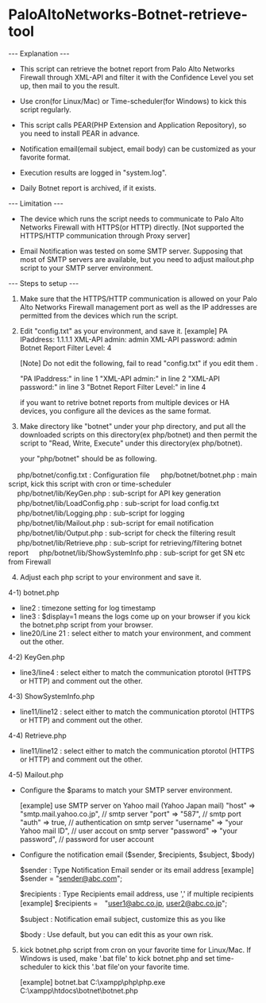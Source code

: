 # PaloAltoNetworks-Botnet-retrieve-tool

--- Explanation ---

* This script can retrieve the botnet report from Palo Alto Networks Firewall
  through XML-API and filter it with the Confidence Level you set up, then mail 
  to you the result.

* Use cron(for Linux/Mac) or Time-scheduler(for Windows) to kick this script 
  regularly.

* This script calls PEAR(PHP Extension and Application Repository), so you 
  need to install PEAR in advance.

* Notification email(email subject, email body) can be customized as your 
  favorite format.

* Execution results are logged in "system.log".

* Daily Botnet report is archived, if it exists.



--- Limitation ---

* The device which runs the script needs to communicate to Palo Alto Networks 
  Firewall with HTTPS(or HTTP) directly.
  [Not supported the HTTPS/HTTP communication through Proxy server]

* Email Notification was tested on some SMTP server.
  Supposing that most of SMTP servers are available, but you need to adjust 
  mailout.php script to your SMTP server environment.



--- Steps to setup ---

1) Make sure that the HTTPS/HTTP communication is allowed on your Palo Alto 
   Networks Firewall management port as well as the IP addresses are permitted 
   from  the devices which run the script.



2) Edit "config.txt" as your environment, and save it.
   [example]
     PA IPaddress: 1.1.1.1
     XML-API admin: admin
     XML-API password: admin
     Botnet Report Filter Level: 4

   [Note]
   Do not edit the following, fail to read "config.txt" if you edit them .

      "PA IPaddress:" in line 1
      "XML-API admin:" in line 2
      "XML-API password:" in line 3
      "Botnet Report Filter Level:" in line 4
   
   if you want to retrive botnet reports from multiple devices or HA devices,
   you configure all the devices as the same format.



3) Make directory like "botnet" under your php directory, and put all the 
   downloaded scripts on this directory(ex php/botnet) and then permit the 
   script to "Read, Write, Execute" under this directory(ex php/botnet).

   your "php/botnet" should be as following.
   
　    php/botnet/config.txt		: Configuration file
　    php/botnet/botnet.php		: main script, kick this script with cron or time-scheduler
　    php/botnet/lib/KeyGen.php		: sub-script for API key generation
　    php/botnet/lib/LoadConfig.php	: sub-script for load config.txt
　    php/botnet/lib/Logging.php	: sub-script for logging
　    php/botnet/lib/Mailout.php	: sub-script for email notification
　    php/botnet/lib/Output.php		: sub-script for check the filtering result
　    php/botnet/lib/Retrieve.php	: sub-script for retrieving/filtering botnet report
　    php/botnet/lib/ShowSystemInfo.php	: sub-script for get SN etc from Firewall



4) Adjust each php script to your environment and save it.

4-1) botnet.php
  - line2 				: timezone setting for log timestamp
  - line3 				: $display=1 means the logs come up on your browser 
						  if you kick the botnet.php script from your browser.
  - line20/Line 21		: select either to match your environment, and comment out the other.


4-2) KeyGen.php
  - line3/line4			: select either to match the communication ptorotol (HTTPS or HTTP)
						  and comment out the other.


4-3) ShowSystemInfo.php
  - line11/line12		: select either to match the communication ptorotol (HTTPS or HTTP)
						  and comment out the other.


4-4) Retrieve.php
  - line11/line12		: select either to match the communication ptorotol (HTTPS or HTTP)
						  and comment out the other.


4-5) Mailout.php
  - Configure the $params to match your SMTP server environment.

     [example] use SMTP server on Yahoo mail (Yahoo Japan mail)
     "host"    => "smtp.mail.yahoo.co.jp", // smtp server
     "port"    => "587",                   // smtp port
     "auth"    => true,                    // authentication on smtp server
     "username"  => "your Yahoo mail ID",  // user accout on smtp server
     "password"  => "your password",       // password for user account



  - Configure the notification email ($sender, $recipients, $subject, $body)

     $sender		: Type Notification Email sender or its email address
     [example] $sender = "sender@abc.com";

     $recipients	: Type Recipients email address, use ',' if multiple recipients
     [example] $recipients =　"user1@abc.co.jp, user2@abc.co.jp";

     $subject		: Notification email subject, customize this as you like

     $body			: Use default, but you can edit this as your own risk.



5) kick botnet.php script from cron on your favorite time for Linux/Mac.
   If Windows is used, make '.bat file' to kick botnet.php and set time-scheduler 
   to kick this '.bat file'on your favorite time.
   
   [example] botnet.bat
       C:\xampp\php\php.exe C:\xampp\htdocs\botnet\botnet.php

